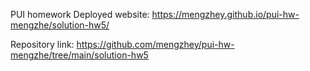 PUI homework
Deployed website: https://mengzhey.github.io/pui-hw-mengzhe/solution-hw5/

Repository link: https://github.com/mengzhey/pui-hw-mengzhe/tree/main/solution-hw5

